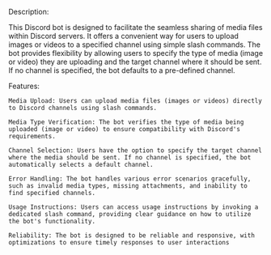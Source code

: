 Description:

This Discord bot is designed to facilitate the seamless sharing of media files within Discord servers. It offers a convenient way for users to upload images or videos to a specified channel using simple slash commands. The bot provides flexibility by allowing users to specify the type of media (image or video) they are uploading and the target channel where it should be sent. If no channel is specified, the bot defaults to a pre-defined channel.

Features:

    Media Upload: Users can upload media files (images or videos) directly to Discord channels using slash commands.

    Media Type Verification: The bot verifies the type of media being uploaded (image or video) to ensure compatibility with Discord's requirements.

    Channel Selection: Users have the option to specify the target channel where the media should be sent. If no channel is specified, the bot automatically selects a default channel.

    Error Handling: The bot handles various error scenarios gracefully, such as invalid media types, missing attachments, and inability to find specified channels.

    Usage Instructions: Users can access usage instructions by invoking a dedicated slash command, providing clear guidance on how to utilize the bot's functionality.

    Reliability: The bot is designed to be reliable and responsive, with optimizations to ensure timely responses to user interactions